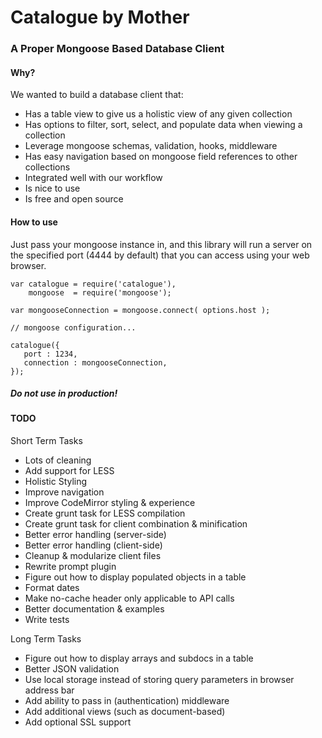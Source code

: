 Catalogue by Mother
=========

### A Proper Mongoose Based Database Client

#### Why?

We wanted to build a database client that:

- Has a table view to give us a holistic view of any given collection
- Has options to filter, sort, select, and populate data when viewing a collection
- Leverage mongoose schemas, validation, hooks, middleware
- Has easy navigation based on mongoose field references to other collections
- Integrated well with our workflow
- Is nice to use
- Is free and open source

#### How to use

Just pass your mongoose instance in, and this library will run a server
on the specified port (4444 by default) that you can access using your web browser.

````
var catalogue = require('catalogue'),
    mongoose  = require('mongoose');

var mongooseConnection = mongoose.connect( options.host );

// mongoose configuration...

catalogue({ 
   port : 1234,
   connection : mongooseConnection,
});
````

##### Do not use in production!

#### TODO

Short Term Tasks

- Lots of cleaning
- Add support for LESS
- Holistic Styling
- Improve navigation
- Improve CodeMirror styling & experience
- Create grunt task for LESS compilation
- Create grunt task for client combination & minification
- Better error handling (server-side)
- Better error handling (client-side)
- Cleanup & modularize client files
- Rewrite prompt plugin
- Figure out how to display populated objects in a table
- Format dates
- Make no-cache header only applicable to API calls
- Better documentation & examples
- Write tests

Long Term Tasks

- Figure out how to display arrays and subdocs in a table
- Better JSON validation
- Use local storage instead of storing query parameters in browser address bar
- Add ability to pass in (authentication) middleware
- Add additional views (such as document-based)
- Add optional SSL support
